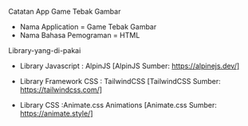 Catatan App Game Tebak Gambar
- Nama Application = Game Tebak Gambar 
- Nama Bahasa Pemograman  = HTML

Library-yang-di-pakai 
- Library Javascript : AlpinJS
  [AlpinJS Sumber: https://alpinejs.dev/]

- Library Framework CSS : TailwindCSS
  [TailwindCSS Sumber: https://tailwindcss.com/]
  
- Library CSS :Animate.css Animations
  [Animate.css Sumber: https://animate.style/]
  
